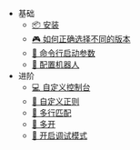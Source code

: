
- 基础
  - [📦 安装](Install.md)
  - [🎮 如何正确选择不同的版本](DifferentVersions.md)
  - [🎯 命令行启动参数](SetupArgs.md)
  - [🤖 配置机器人](Bot.md)
- 进阶
  - [💻 自定义控制台](CustomConsole.md)
  - [🧵 自定义正则](CustomRegex.md)
  - [📑 多行匹配](MuiltLineMatch.md)
  - [📂 多开](MulitOpen.md)
  - [🔧 开启调试模式](DebugMode.md)
